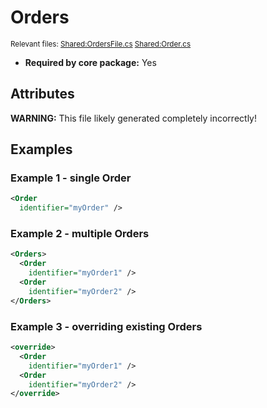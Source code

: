 # Orders

<sub>Relevant files: [Shared:OrdersFile.cs](https://github.com/Regalis11/Barotrauma/blob/master/Barotrauma/BarotraumaShared/SharedSource/ContentManagement/ContentFile/OrdersFile.cs) [Shared:Order.cs](https://github.com/Regalis11/Barotrauma/blob/master/Barotrauma/BarotraumaShared/SharedSource\Characters\AI\Order.cs)</sub>
- **Required by core package:** Yes

## Attributes


**WARNING:** This file likely generated completely incorrectly!

## Examples

### Example 1 - single Order

```xml
<Order
  identifier="myOrder" />
```

### Example 2 - multiple Orders

```xml
<Orders>
  <Order
    identifier="myOrder1" />
  <Order
    identifier="myOrder2" />
</Orders>
```

### Example 3 - overriding existing Orders

```xml
<override>
  <Order
    identifier="myOrder1" />
  <Order
    identifier="myOrder2" />
</override>
```

